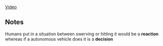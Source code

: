 [Video](https://ed.ted.com/lessons/the-ethical-dilemma-of-self-driving-cars-patrick-lin#watch)

## Notes
Humans put in a situation between swerving or hitting it would be a __reaction__ whereas if a autonomous vehicle does it is a __decision__

